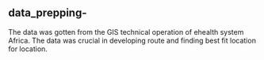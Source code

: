 ## data_prepping-
The data was gotten from the GIS technical operation of ehealth system Africa. The data was crucial in developing route and finding best fit location for location.

